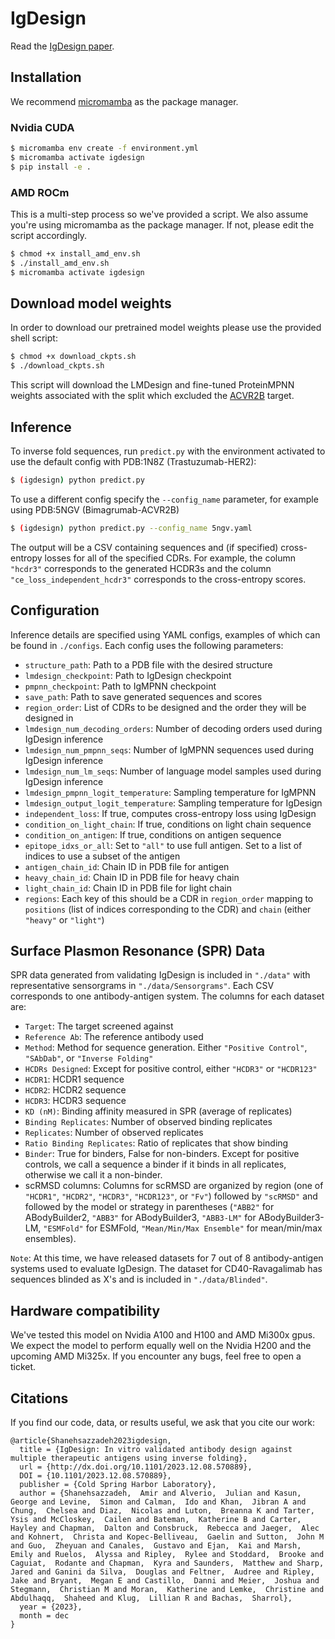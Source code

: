 # IgDesign
Read the [IgDesign paper](https://www.biorxiv.org/content/10.1101/2023.12.08.570889v2).


## Installation
We recommend [micromamba](https://mamba.readthedocs.io) as the package manager.

### Nvidia CUDA
```sh
$ micromamba env create -f environment.yml
$ micromamba activate igdesign
$ pip install -e .
```

### AMD ROCm 
This is a multi-step process so we've provided a script. We also assume you're using micromamba as the package manager. If not, please edit the script accordingly.
```sh
$ chmod +x install_amd_env.sh
$ ./install_amd_env.sh
$ micromamba activate igdesign
```


## Download model weights
In order to download our pretrained model weights please use the provided shell script:
```sh
$ chmod +x download_ckpts.sh
$ ./download_ckpts.sh
```
This script will download the LMDesign and fine-tuned ProteinMPNN weights associated
with the split which excluded the [ACVR2B](https://www.ncbi.nlm.nih.gov/gene/93) target.

## Inference
To inverse fold sequences, run `predict.py` with the environment activated to use the default config with PDB:1N8Z (Trastuzumab-HER2):

```sh
$ (igdesign) python predict.py
```

To use a different config specify the `--config_name` parameter, for example using PDB:5NGV (Bimagrumab-ACVR2B)
```sh
$ (igdesign) python predict.py --config_name 5ngv.yaml
```

The output will be a CSV containing sequences and (if specified) cross-entropy losses for all of the specified CDRs. For example, the column `"hcdr3"` corresponds to the generated HCDR3s and the column `"ce_loss_independent_hcdr3"` corresponds to the cross-entropy scores.

## Configuration
Inference details are specified using YAML configs, examples of which can be found in `./configs`. Each config uses the following parameters:
- `structure_path`: Path to a PDB file with the desired structure
- `lmdesign_checkpoint`: Path to IgDesign checkpoint
- `pmpnn_checkpoint`: Path to IgMPNN checkpoint
- `save_path`: Path to save generated sequences and scores
- `region_order`: List of CDRs to be designed and the order they will be designed in
- `lmdesign_num_decoding_orders`: Number of decoding orders used during IgDesign inference
- `lmdesign_num_pmpnn_seqs`: Number of IgMPNN sequences used during IgDesign inference
- `lmdesign_num_lm_seqs`: Number of language model samples used during IgDesign inference
- `lmdesign_pmpnn_logit_temperature`: Sampling temperature for IgMPNN
- `lmdesign_output_logit_temperature`: Sampling temperature for IgDesign
- `independent_loss`: If true, computes cross-entropy loss using IgDesign
- `condition_on_light_chain`: If true, conditions on light chain sequence
- `condition_on_antigen`: If true, conditions on antigen sequence
- `epitope_idxs_or_all`: Set to `"all"` to use full antigen. Set to a list of indices to use a subset of the antigen
- `antigen_chain_id`: Chain ID in PDB file for antigen
- `heavy_chain_id`: Chain ID in PDB file for heavy chain
- `light_chain_id`: Chain ID in PDB file for light chain
- `regions`: Each key of this should be a CDR in `region_order` mapping to `positions` (list of indices corresponding to the CDR) and `chain` (either `"heavy"` or `"light"`)

## Surface Plasmon Resonance (SPR) Data
SPR data generated from validating IgDesign is included in `"./data"` with representative sensorgrams in `"./data/Sensorgrams"`. Each CSV corresponds to one antibody-antigen system. The columns for each dataset are:
- `Target`: The target screened against
- `Reference Ab`: The reference antibody used
- `Method`: Method for sequence generation. Either `"Positive Control"`, `"SAbDab"`, or `"Inverse Folding"`
- `HCDRs Designed`: Except for positive control, either `"HCDR3"` or `"HCDR123"`
- `HCDR1`: HCDR1 sequence
- `HCDR2`: HCDR2 sequence
- `HCDR3`: HCDR3 sequence
- `KD (nM)`: Binding affinity measured in SPR (average of replicates)
- `Binding Replicates`: Number of observed binding replicates
- `Replicates`: Number of observed replicates
- `Ratio Binding Replicates`: Ratio of replicates that show binding
- `Binder`: True for binders, False for non-binders. Except for positive controls, we call a sequence a binder if it binds in all replicates, otherwise we call it a non-binder.
- scRMSD columns: Columns for scRMSD are organized by region (one of `"HCDR1"`, `"HCDR2"`, `"HCDR3"`, `"HCDR123"`, or `"Fv"`) followed by `"scRMSD"` and followed by the model or strategy in parentheses (`"ABB2"` for ABodyBuilder2, `"ABB3"` for ABodyBuilder3, `"ABB3-LM"` for ABodyBuilder3-LM, `"ESMFold"` for ESMFold, `"Mean/Min/Max Ensemble"` for mean/min/max ensembles).

`Note`: At this time, we have released datasets for 7 out of 8 antibody-antigen systems used to evaluate IgDesign. The dataset for CD40-Ravagalimab has sequences blinded as X's and is included in `"./data/Blinded"`.

## Hardware compatibility
We've tested this model on Nvidia A100 and H100 and AMD Mi300x gpus. We expect the model to perform equally well on the Nvidia H200 and the upcoming AMD Mi325x. If you encounter any bugs, feel free to open a ticket.

## Citations
If you find our code, data, or results useful, we ask that you cite our work: 
```
@article{Shanehsazzadeh2023igdesign,
  title = {IgDesign: In vitro validated antibody design against multiple therapeutic antigens using inverse folding},
  url = {http://dx.doi.org/10.1101/2023.12.08.570889},
  DOI = {10.1101/2023.12.08.570889},
  publisher = {Cold Spring Harbor Laboratory},
  author = {Shanehsazzadeh,  Amir and Alverio,  Julian and Kasun,  George and Levine,  Simon and Calman,  Ido and Khan,  Jibran A and Chung,  Chelsea and Diaz,  Nicolas and Luton,  Breanna K and Tarter,  Ysis and McCloskey,  Cailen and Bateman,  Katherine B and Carter,  Hayley and Chapman,  Dalton and Consbruck,  Rebecca and Jaeger,  Alec and Kohnert,  Christa and Kopec-Belliveau,  Gaelin and Sutton,  John M and Guo,  Zheyuan and Canales,  Gustavo and Ejan,  Kai and Marsh,  Emily and Ruelos,  Alyssa and Ripley,  Rylee and Stoddard,  Brooke and Caguiat,  Rodante and Chapman,  Kyra and Saunders,  Matthew and Sharp,  Jared and Ganini da Silva,  Douglas and Feltner,  Audree and Ripley,  Jake and Bryant,  Megan E and Castillo,  Danni and Meier,  Joshua and Stegmann,  Christian M and Moran,  Katherine and Lemke,  Christine and Abdulhaqq,  Shaheed and Klug,  Lillian R and Bachas,  Sharrol},
  year = {2023},
  month = dec 
}
```
